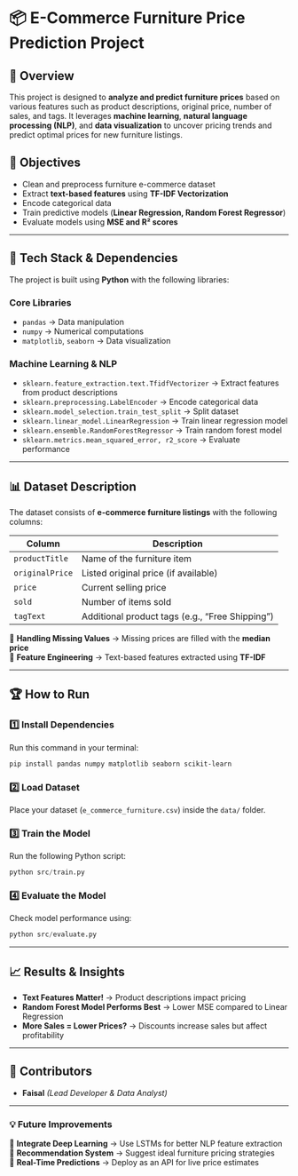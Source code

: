 # 📦 E-Commerce Furniture Price Prediction Project  

## 🏡 **Overview**  
This project is designed to **analyze and predict furniture prices** based on various features such as product descriptions, original price, number of sales, and tags. It leverages **machine learning**, **natural language processing (NLP)**, and **data visualization** to uncover pricing trends and predict optimal prices for new furniture listings.  

## 🚀 **Objectives**
- Clean and preprocess furniture e-commerce dataset  
- Extract **text-based features** using **TF-IDF Vectorization**  
- Encode categorical data  
- Train predictive models (**Linear Regression, Random Forest Regressor**)  
- Evaluate models using **MSE and R² scores**  

---

## 🔧 **Tech Stack & Dependencies**  
The project is built using **Python** with the following libraries:  

### **Core Libraries**
- `pandas` → Data manipulation  
- `numpy` → Numerical computations  
- `matplotlib`, `seaborn` → Data visualization  

### **Machine Learning & NLP**
- `sklearn.feature_extraction.text.TfidfVectorizer` → Extract features from product descriptions  
- `sklearn.preprocessing.LabelEncoder` → Encode categorical data  
- `sklearn.model_selection.train_test_split` → Split dataset  
- `sklearn.linear_model.LinearRegression` → Train linear regression model  
- `sklearn.ensemble.RandomForestRegressor` → Train random forest model  
- `sklearn.metrics.mean_squared_error, r2_score` → Evaluate performance  

---

## 📊 **Dataset Description**
The dataset consists of **e-commerce furniture listings** with the following columns:  

| Column | Description |
|--------|------------|
| `productTitle` | Name of the furniture item |
| `originalPrice` | Listed original price (if available) |
| `price` | Current selling price |
| `sold` | Number of items sold |
| `tagText` | Additional product tags (e.g., “Free Shipping”) |

🔹 **Handling Missing Values** → Missing prices are filled with the **median price**  
🔹 **Feature Engineering** → Text-based features extracted using **TF-IDF**  

---

## 🏆 **How to Run**
### **1️⃣ Install Dependencies**
Run this command in your terminal:  
```bash
pip install pandas numpy matplotlib seaborn scikit-learn
```

### **2️⃣ Load Dataset**
Place your dataset (`e_commerce_furniture.csv`) inside the `data/` folder.

### **3️⃣ Train the Model**
Run the following Python script:  
```python
python src/train.py
```

### **4️⃣ Evaluate the Model**
Check model performance using:  
```python
python src/evaluate.py
```

---

## 📈 **Results & Insights**
- **Text Features Matter!** → Product descriptions impact pricing  
- **Random Forest Model Performs Best** → Lower MSE compared to Linear Regression  
- **More Sales = Lower Prices?** → Discounts increase sales but affect profitability  

---

## 👏 **Contributors**
- **Faisal** *(Lead Developer & Data Analyst)*  
---

### 💡 **Future Improvements**
🔹 **Integrate Deep Learning** → Use LSTMs for better NLP feature extraction  
🔹 **Recommendation System** → Suggest ideal furniture pricing strategies  
🔹 **Real-Time Predictions** → Deploy as an API for live price estimates  

